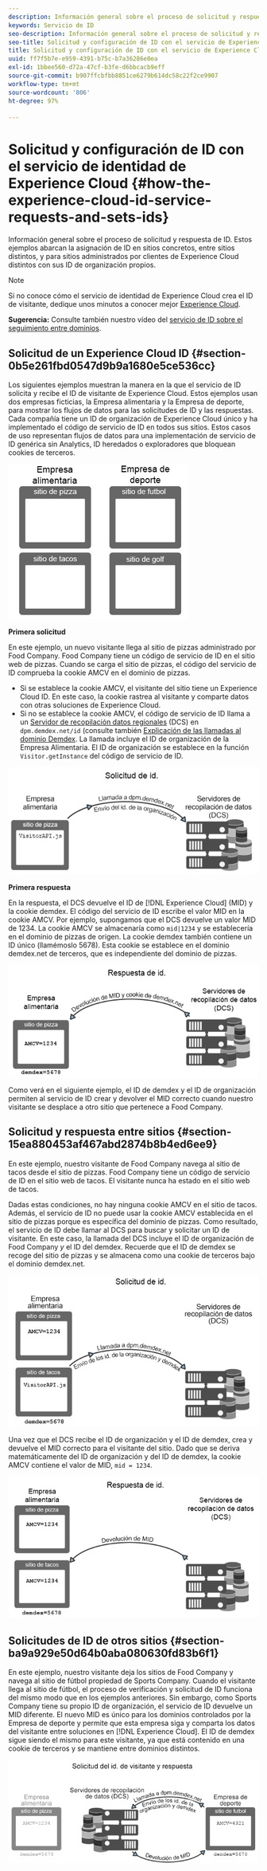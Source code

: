 ```yaml
---
description: Información general sobre el proceso de solicitud y respuesta de ID. Estos ejemplos abarcan la asignación de ID en sitios concretos, entre sitios distintos, y para sitios administrados por clientes de Experience Cloud distintos con sus ID de organización propios.
keywords: Servicio de ID
seo-description: Información general sobre el proceso de solicitud y respuesta de ID. Estos ejemplos abarcan la asignación de ID en sitios concretos, entre sitios distintos, y para sitios administrados por clientes de Experience Cloud distintos con sus ID de organización propios.
seo-title: Solicitud y configuración de ID con el servicio de Experience Cloud ID
title: Solicitud y configuración de ID con el servicio de Experience Cloud ID
uuid: ff7f5b7e-e959-4391-b75c-b7a36286e0ea
exl-id: 1bbee560-d72a-47cf-b3fe-d6bbcacb9eff
source-git-commit: b907ffcbfbb8851ce6279b614dc58c22f2ce9907
workflow-type: tm+mt
source-wordcount: '806'
ht-degree: 97%

---
```


# Solicitud y configuración de ID con el servicio de identidad de Experience Cloud {#how-the-experience-cloud-id-service-requests-and-sets-ids}

Información general sobre el proceso de solicitud y respuesta de ID. Estos ejemplos abarcan la asignación de ID en sitios concretos, entre sitios distintos, y para sitios administrados por clientes de Experience Cloud distintos con sus ID de organización propios.

>[!NOTE]
>
>Si no conoce cómo el servicio de identidad de Experience Cloud crea el ID de visitante, dedique unos minutos a conocer mejor [Experience Cloud](../introduction/cookies.md).

**Sugerencia:** Consulte también nuestro vídeo del [servicio de ID sobre el seguimiento entre dominios](https://helpx.adobe.com/es/marketing-cloud-core/kb/MCID/CrossDomain.html).

## Solicitud de un Experience Cloud ID {#section-0b5e261fbd0547d9b9a1680e5ce536cc}

Los siguientes ejemplos muestran la manera en la que el servicio de ID solicita y recibe el ID de visitante de Experience Cloud. Estos ejemplos usan dos empresas ficticias, la Empresa alimentaria y la Empresa de deporte, para mostrar los flujos de datos para las solicitudes de ID y las respuestas. Cada compañía tiene un ID de organización de Experience Cloud único y ha implementado el código de servicio de ID en todos sus sitios. Estos casos de uso representan flujos de datos para una implementación de servicio de ID genérica sin Analytics, ID heredados o exploradores que bloquean cookies de terceros.

![](assets/sample_sites.png)

**Primera solicitud**

En este ejemplo, un nuevo visitante llega al sitio de pizzas administrado por Food Company. Food Company tiene un código de servicio de ID en el sitio web de pizzas. Cuando se carga el sitio de pizzas, el código del servicio de ID comprueba la cookie AMCV en el dominio de pizzas.

* Si se establece la cookie AMCV, el visitante del sitio tiene un Experience Cloud ID. En este caso, la cookie rastrea al visitante y comparte datos con otras soluciones de Experience Cloud.
* Si no se establece la cookie AMCV, el código de servicio de ID llama a un [Servidor de recopilación datos regionales](https://experienceleague.adobe.com/docs/analytics/technotes/rdc/regional-data-collection.html?lang=en) (DCS) en `dpm.demdex.net/id` (consulte también [Explicación de las llamadas al dominio Demdex](https://experienceleague.adobe.com/docs/audience-manager/user-guide/reference/demdex-calls.html?lang=en). La llamada incluye el ID de organización de la Empresa Alimentaria. El ID de organización se establece en la función `Visitor.getInstance` del código de servicio de ID.

![](assets/request1.png)

**Primera respuesta**

En la respuesta, el DCS devuelve el ID de [!DNL Experience Cloud] (MID) y la cookie demdex. El código del servicio de ID escribe el valor MID en la cookie AMCV. Por ejemplo, supongamos que el DCS devuelve un valor MID de 1234. La cookie AMCV se almacenaría como `mid|1234` y se establecería en el dominio de pizzas de origen. La cookie demdex también contiene un ID único (llamémoslo 5678). Esta cookie se establece en el dominio demdex.net de terceros, que es independiente del dominio de pizzas.

![](assets/response1.png)

Como verá en el siguiente ejemplo, el ID de demdex y el ID de organización permiten al servicio de ID crear y devolver el MID correcto cuando nuestro visitante se desplace a otro sitio que pertenece a Food Company.

## Solicitud y respuesta entre sitios {#section-15ea880453af467abd2874b8b4ed6ee9}

En este ejemplo, nuestro visitante de Food Company navega al sitio de tacos desde el sitio de pizzas. Food Company tiene un código de servicio de ID en el sitio web de tacos. El visitante nunca ha estado en el sitio web de tacos.

Dadas estas condiciones, no hay ninguna cookie AMCV en el sitio de tacos. Además, el servicio de ID no puede usar la cookie AMCV establecida en el sitio de pizzas porque es específica del dominio de pizzas. Como resultado, el servicio de ID debe llamar al DCS para buscar y solicitar un ID de visitante. En este caso, la llamada del DCS incluye el ID de organización de Food Company *y* el ID del demdex. Recuerde que el ID de demdex se recoge del sitio de pizzas y se almacena como una cookie de terceros bajo el dominio demdex.net.

![](assets/request2.png)

Una vez que el DCS recibe el ID de organización y el ID de demdex, crea y devuelve el MID correcto para el visitante del sitio. Dado que se deriva matemáticamente del ID de organización y del ID de demdex, la cookie AMCV contiene el valor de MID, `mid = 1234`.

![](assets/response2.png)

## Solicitudes de ID de otros sitios {#section-ba9a929e50d64b0aba080630fd83b6f1}

En este ejemplo, nuestro visitante deja los sitios de Food Company y navega al sitio de fútbol propiedad de Sports Company. Cuando el visitante llega al sitio de fútbol, el proceso de verificación y solicitud de ID funciona del mismo modo que en los ejemplos anteriores. Sin embargo, como Sports Company tiene su propio ID de organización, el servicio de ID devuelve un MID diferente. El nuevo MID es único para los dominios controlados por la Empresa de deporte y permite que esta empresa siga y comparta los datos del visitante entre soluciones en [!DNL Experience Cloud]. El ID de demdex sigue siendo el mismo para este visitante, ya que está contenido en una cookie de terceros y se mantiene entre dominios distintos.

![](assets/req_resp.png)
